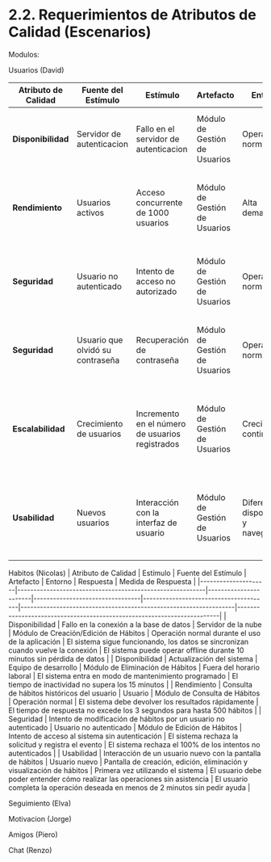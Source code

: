 # 2.2. Requerimientos de Atributos de Calidad (Escenarios)

Modulos:

Usuarios (David)

| **Atributo de Calidad** | **Fuente del Estímulo**     | **Estímulo**                                    | **Artefacto**                 | **Entorno**                | **Respuesta**                                      | **Medida de Respuesta**                                    |
|-------------------------|-----------------------------|-------------------------------------------------|-------------------------------|-----------------------------|---------------------------------------------------|-----------------------------------------------------------|
| **Disponibilidad**      | Servidor de autenticacion   | Fallo en el servidor de autenticacion           | Módulo de Gestión de Usuarios | Operación normal           | El sistema debe redirigir al usuario a un servidor de respaldo | El sistema está disponible el 99.9% del tiempo al año     |
| **Rendimiento**         | Usuarios activos            | Acceso concurrente de 1000 usuarios              | Módulo de Gestión de Usuarios | Alta demanda               | El sistema debe gestionar el acceso simultáneo sin retraso ni caídas | El tiempo de respuesta para ver autenticarse o ver el perfil no supera los 3 segundos |
| **Seguridad**           | Usuario no autenticado      | Intento de acceso no autorizado                  | Módulo de Gestión de Usuarios | Operación normal           | El sistema debe denegar el acceso y registrar el intento | El porcentaje de intentos de acceso no autorizados denegados debe ser del 100% |
| **Seguridad**           | Usuario que olvidó su contraseña | Recuperación de contraseña                       | Módulo de Gestión de Usuarios | Operación normal           | El sistema debe enviar un enlace de recuperación seguro y expirable | El tiempo de envío del enlace de recuperación no supera los 5 minutos |
| **Escalabilidad**       | Crecimiento de usuarios     | Incremento en el número de usuarios registrados  | Módulo de Gestión de Usuarios | Crecimiento continuo       | El sistema debe manejar el aumento en la base de usuarios sin degradación del rendimiento | El sistema debe soportar un aumento del 50% en usuarios sin necesidad de reestructuración |
| **Usabilidad**          | Nuevos usuarios             | Interacción con la interfaz de usuario           | Módulo de Gestión de Usuarios | Diferentes dispositivos y navegadores | La interfaz debe ser intuitiva y fácil de usar | La tasa de éxito en la navegación y gestión de perfiles debe ser del 95% entre nuevos usuarios |



Habitos (Nicolas)
| Atributo de Calidad | Estímulo                                                 | Fuente del Estímulo   | Artefacto                       | Entorno                               | Respuesta                                                         | Medida de Respuesta                                                    |
|---------------------|----------------------------------------------------------|-----------------------|---------------------------------|---------------------------------------|------------------------------------------------------------------|------------------------------------------------------------------------|
| Disponibilidad      | Fallo en la conexión a la base de datos                   | Servidor de la nube    | Módulo de Creación/Edición de Hábitos | Operación normal durante el uso de la aplicación | El sistema sigue funcionando, los datos se sincronizan cuando vuelve la conexión | El sistema puede operar offline durante 10 minutos sin pérdida de datos |
| Disponibilidad      | Actualización del sistema                                 | Equipo de desarrollo   | Módulo de Eliminación de Hábitos | Fuera del horario laboral             | El sistema entra en modo de mantenimiento programado              | El tiempo de inactividad no supera los 15 minutos                      |
| Rendimiento         | Consulta de hábitos históricos del usuario              | Usuario                | Módulo de Consulta de Hábitos   | Operación normal                     | El sistema debe devolver los resultados rápidamente                | El tiempo de respuesta no excede los 3 segundos para hasta 500 hábitos |
| Seguridad           | Intento de modificación de hábitos por un usuario no autenticado | Usuario no autenticado | Módulo de Edición de Hábitos    | Intento de acceso al sistema sin autenticación | El sistema rechaza la solicitud y registra el evento                | El sistema rechaza el 100% de los intentos no autenticados             |
| Usabilidad          | Interacción de un usuario nuevo con la pantalla de hábitos | Usuario nuevo         | Pantalla de creación, edición, eliminación y visualización de hábitos | Primera vez utilizando el sistema      | El usuario debe poder entender cómo realizar las operaciones sin asistencia | El usuario completa la operación deseada en menos de 2 minutos sin pedir ayuda |


Seguimiento (Elva)

Motivacion (Jorge)

Amigos (Piero)

Chat (Renzo)
